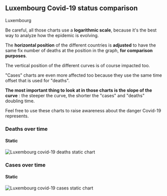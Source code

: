 ## Luxembourg Covid-19 status comparison 

Luxembourg



Be careful, all those charts use a **logarithmic scale**, because it's the best way to analyze how the epidemic is evolving.
 
The **horizontal position** of the different countries is **adjusted** to have the same fix number of deaths at the position in the graph, **for comparison purposes**.

The vertical position of the different curves is of course impacted too.

"Cases" charts are even more affected too because they use the same time offset that is used for "deaths".

**The most important thing to look at in those charts is the slope of the curve** : the steeper the curve, the shorter the "cases" and "deaths" doubling time.

Feel free to use these charts to raise awareness about the danger Covid-19 represents. 


 
### Deaths over time
 
#### Static
![Luxembourg covid-19 deaths static chart](https://raw.githubusercontent.com/madlag/coronavirus_study/master/notebooks/graphs/2020-03-22/countries/Luxembourg/2020-03-22_Luxembourg_deaths.png "Luxembourg covid-19 deaths static chart")   

 
### Cases over time
 
#### Static
![Luxembourg covid-19 cases static chart](https://raw.githubusercontent.com/madlag/coronavirus_study/master/notebooks/graphs/2020-03-22/countries/Luxembourg/2020-03-22_Luxembourg_cases.png "Luxembourg covid-19 cases static chart")   

